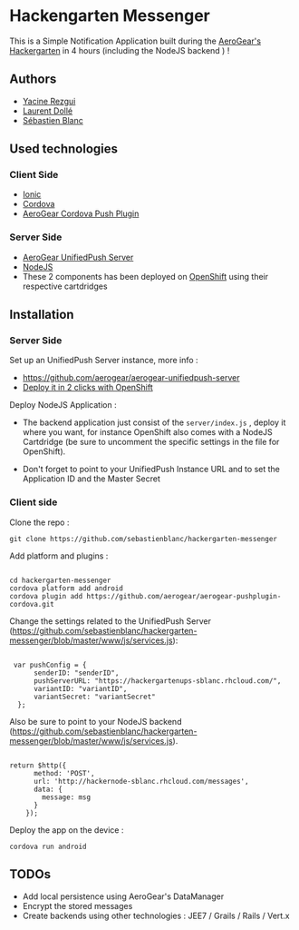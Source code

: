 Hackengarten Messenger
==========================

This is a Simple Notification Application built during the [AeroGear's Hackergarten](https://github.com/sebastienblanc/hackergarten) in 4 hours (including the NodeJS backend ) !

## Authors

* [Yacine Rezgui](https://twitter.com/yrezgui)
* [Laurent Dollé](https://twitter.com/LowDoll)
* [Sébastien Blanc](https://twitter.com/sebi2706)

## Used technologies

### Client Side


* [Ionic](http://ionicframework.com/)
* [Cordova](http://cordova.apache.org)
* [AeroGear Cordova Push Plugin](http://aerogear.org/docs/guides/aerogear-cordova/)


### Server Side
* [AeroGear UnifiedPush Server](http://aerogear.org/docs/specs/aerogear-server-push/)
* [NodeJS](http://nodejs.org/)
* These 2 components has been deployed on [OpenShift](https://www.openshift.com/) using their respective cartdridges

## Installation

### Server Side

Set up an UnifiedPush Server instance, more info :

* https://github.com/aerogear/aerogear-unifiedpush-server
* [Deploy it in 2 clicks with OpenShift](https://www.openshift.com/quickstarts/aerogear-push-0x)

Deploy NodeJS Application :

* The backend application just consist of the ``` server/index.js ``` , deploy it where you want, for instance OpenShift also comes with a NodeJS Cartdridge (be sure to uncomment the specific settings in the file for OpenShift).

* Don't forget to point to your UnifiedPush Instance URL and to set the Application ID and the Master Secret



### Client side

Clone the repo : 

``` git clone https://github.com/sebastienblanc/hackergarten-messenger ```

Add platform and plugins : 

```

cd hackergarten-messenger
cordova platform add android
cordova plugin add https://github.com/aerogear/aerogear-pushplugin-cordova.git

```

Change the settings related to the UnifiedPush Server (https://github.com/sebastienblanc/hackergarten-messenger/blob/master/www/js/services.js): 

```

 var pushConfig = {
      senderID: "senderID",
      pushServerURL: "https://hackergartenups-sblanc.rhcloud.com/",
      variantID: "variantID",
      variantSecret: "variantSecret"
  };

 ```
 
Also be sure to point to your NodeJS backend (https://github.com/sebastienblanc/hackergarten-messenger/blob/master/www/js/services.js). 

```

return $http({
      method: 'POST',
      url: 'http://hackernode-sblanc.rhcloud.com/messages',
      data: {
        message: msg
      }
    });

```

Deploy the app on the device : 

``` cordova run android ```


## TODOs

* Add local persistence using AeroGear's DataManager
* Encrypt the stored messages
* Create backends using other technologies : JEE7 / Grails / Rails / Vert.x




